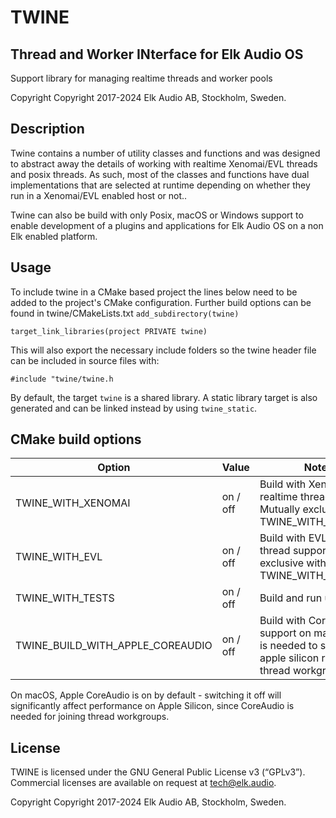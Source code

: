 # TWINE
## Thread and Worker INterface for Elk Audio OS

Support library for managing realtime threads and worker pools

Copyright Copyright 2017-2024 Elk Audio AB, Stockholm, Sweden.

## Description
Twine contains a number of utility classes and functions and was designed to abstract away the details of working with realtime Xenomai/EVL threads and posix threads. As such, most of the classes and functions have dual implementations that are selected at runtime depending on whether they run in a Xenomai/EVL enabled host or not..

Twine can also be build with only Posix, macOS or Windows support to enable development of a plugins and applications for Elk Audio OS on a non Elk enabled platform.


## Usage
To include twine in a CMake based project the lines below need to be added to the project's CMake configuration. Further build options can be found in twine/CMakeLists.txt
`add_subdirectory(twine)`

`target_link_libraries(project PRIVATE twine)`


This will also export the necessary include folders so the twine header file can be included in source files with:

`#include "twine/twine.h`

By default, the target `twine` is a shared library. A static library target is also generated and can be linked instead by using `twine_static`.

## CMake build options
| Option                           | Value    | Notes                                                                                                      |
|----------------------------------|----------|------------------------------------------------------------------------------------------------------------|
| TWINE_WITH_XENOMAI               | on / off | Build with Xenomai 3 realtime thread support. Mutually exclusive with TWINE_WITH_EVL.                      |
| TWINE_WITH_EVL                   | on / off | Build with EVL realtime thread support. Mutually exclusive with TWINE_WITH_XENOMAI.                        |
| TWINE_WITH_TESTS                 | on / off | Build and run unit tests                                                                                   |
| TWINE_BUILD_WITH_APPLE_COREAUDIO | on / off | Build with CoreAudio support on macOS. This is needed to support apple silicon real-time thread workgroups |

On macOS, Apple CoreAudio is on by default - switching it off will significantly affect performance on Apple Silicon, since CoreAudio is needed for joining thread workgroups. 

## License

TWINE is licensed under the GNU General Public License v3 (“GPLv3”). Commercial licenses are available on request at tech@elk.audio.

Copyright Copyright 2017-2024 Elk Audio AB, Stockholm, Sweden.


